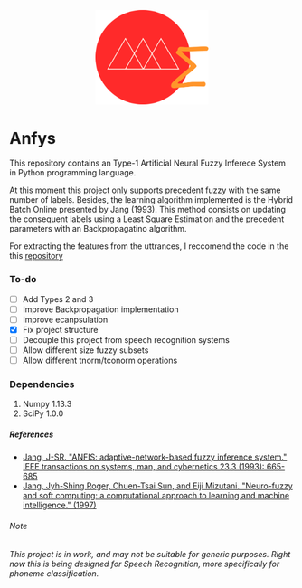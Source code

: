 <p align="center">
  <img width="200" src="/images/anfys_logo.png">
</p>

# Anfys
This repository contains an Type-1 Artificial Neural Fuzzy Inferece System in Python programming language.

At this moment this project only supports precedent fuzzy with the same number of labels. Besides, the learning algorithm implemented is the Hybrid Batch Online presented by Jang (1993). This method consists on updating the consequent labels using a Least Square Estimation and the precedent parameters with an Backpropagatino algorithm.

For extracting the features from the uttrances, I reccomend the code in the this
<a href=https://github.com/jameslyons/python_speech_features>repository</a>

### To-do

- [ ] Add Types 2 and 3
- [ ] Improve Backpropagation implementation
- [ ] Improve ecanpsulation
- [X] Fix project structure
- [ ] Decouple this project from speech recognition systems
- [ ] Allow different size fuzzy subsets
- [ ] Allow different tnorm/tconorm operations

### Dependencies
<ol>
	<li>Numpy 1.13.3</li>
    <li>SciPy 1.0.0</li>
</ol>

##### References
<ul>
	<li>
    <a href=http://ieeexplore.ieee.org/abstract/document/256541>Jang, J-SR. "ANFIS: adaptive-network-based fuzzy inference system." IEEE transactions on systems, man, and cybernetics 23.3 (1993): 665-685</a>
    </li>
    <li>
    <a href=https://www.amazon.com.br/Neuro-Fuzzy-Soft-Computing-Computational-Intelligence/dp/0132610663>Jang, Jyh-Shing Roger, Chuen-Tsai Sun, and Eiji Mizutani. "Neuro-fuzzy and soft computing: a computational approach to learning and machine intelligence." (1997)</a>
    </li>
</ul>

###### Note
<i>This project is in work, and may not be suitable for generic purposes. Right now this is being designed for Speech Recognition, more specifically for phoneme classification.</i>
